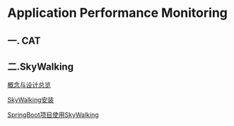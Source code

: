 # Application Performance Monitoring

## 一. CAT







## 二.SkyWalking

[概念与设计总览](./subfile/_3SkyWalking概念与设计总览.md)

[SkyWalking安装](./subfile/_2SkyWalking安装.md)

[SpringBoot项目使用SkyWalking](./subfile/_4SpringBoot项目使用SkyWalking.md)